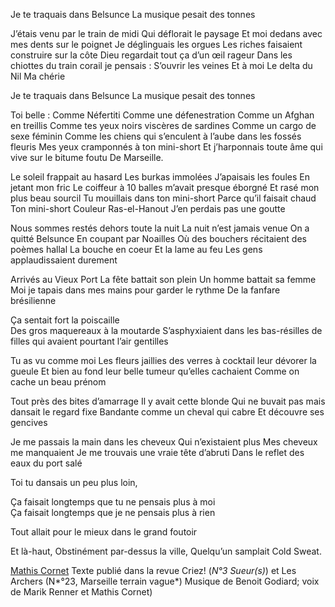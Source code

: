 Je te traquais dans Belsunce
La musique pesait des tonnes 

J’étais venu par le train de midi 
Qui déflorait le paysage 
Et moi dedans avec mes dents sur le poignet
Je déglinguais les orgues 
Les riches faisaient construire sur la côte 
Dieu regardait tout ça d’un œil rageur
Dans les chiottes du train corail je pensais :
S’ouvrir les veines 
Et à moi
Le delta du Nil
Ma chérie 

Je te traquais dans Belsunce 
La musique pesait des tonnes 

Toi belle :
Comme Néfertiti
Comme une défenestration 
Comme un Afghan en treillis
Comme tes yeux noirs viscères de sardines
Comme un cargo de sexe féminin
Comme les chiens qui s’enculent à l’aube dans les fossés fleuris
Mes yeux cramponnés à ton mini-short
Et j’harponnais toute âme qui vive sur le bitume foutu 
De Marseille. 

Le soleil frappait au hasard 
Les burkas immolées 
J’apaisais les foules
En jetant mon fric
Le coiffeur à 10 balles m’avait presque éborgné 
Et rasé mon plus beau sourcil
Tu mouillais dans ton mini-short 
Parce qu’il faisait chaud 
Ton mini-short
Couleur Ras-el-Hanout
J’en perdais pas une goutte

Nous sommes restés dehors toute la nuit
La nuit n’est jamais venue
On a quitté Belsunce
En coupant par Noailles 
Où des bouchers récitaient des poèmes hallal 
La bouche en coeur
Et la lame au feu 
Les gens applaudissaient durement

Arrivés au Vieux Port 
La fête battait son plein 
Un homme battait sa femme
Moi je tapais dans mes mains pour garder le rythme 
De la fanfare brésilienne 

Ça sentait fort la poiscaille   
Des gros maquereaux à la moutarde 
S’asphyxiaient dans les bas-résilles de filles qui avaient pourtant l’air gentilles 

Tu as vu comme moi 
Les fleurs jaillies des verres à cocktail leur dévorer la gueule 
Et bien au fond leur belle tumeur qu’elles cachaient 
Comme on cache un beau prénom 

Tout près des bites d’amarrage 
Il y avait cette blonde 
Qui ne buvait pas mais dansait le regard fixe 
Bandante comme un cheval qui cabre 
Et découvre ses gencives

Je me passais la main dans les cheveux
Qui n’existaient plus 
Mes cheveux me manquaient 
Je me trouvais une vraie tête d’abruti 
Dans le reflet des eaux du port salé

Toi tu dansais un peu plus loin,

Ça faisait longtemps que tu ne pensais plus à moi   
Ça faisait longtemps que je ne pensais plus à rien

Tout allait pour le mieux dans le grand foutoir

Et là-haut,
Obstinément par-dessus la ville,
Quelqu’un samplait
Cold Sweat. 


[Mathis Cornet](/a-propos/#cornet) Texte publié dans la revue Criez! (*N°3 Sueur(s)*) et Les Archers (N*°23, Marseille terrain vague*)  Musique de Benoit Godiard; voix de Marik Renner et Mathis Cornet) 
